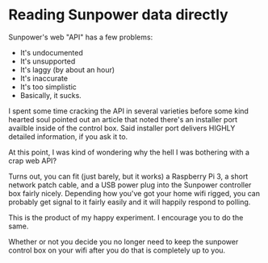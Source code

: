# Reading Sunpower data directly

Sunpower's web "API" has a few problems:
* It's undocumented
* It's unsupported
* It's laggy (by about an hour)
* It's inaccurate
* It's too simplistic
* Basically, it sucks.

I spent some time cracking the API in several varieties before some kind hearted soul pointed out an article
that noted there's an installer port availble inside of the control box. Said installer port delivers
HIGHLY detailed information, if you ask it to.

At this point, I was kind of wondering why the hell I was bothering with a crap web API?

Turns out, you can fit (just barely, but it works) a Raspberry Pi 3, a short network patch cable, and a
USB power plug into the Sunpower controller box fairly nicely. Depending how you've got your home
wifi rigged, you can probably get signal to it fairly easily and it will happily respond to polling.

This is the product of my happy experiment. I encourage you to do the same.

Whether or not you decide you no longer need to keep the sunpower control box on your wifi after you do
that is completely up to you.